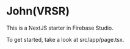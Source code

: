 # John(VRSR)

This is a NextJS starter in Firebase Studio.

To get started, take a look at src/app/page.tsx.
